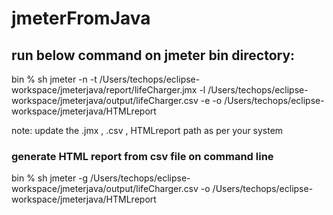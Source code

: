 # jmeterFromJava

## run below command on jmeter bin directory:
bin % sh jmeter -n -t /Users/techops/eclipse-workspace/jmeterjava/report/lifeCharger.jmx -l /Users/techops/eclipse-workspace/jmeterjava/output/lifeCharger.csv -e -o /Users/techops/eclipse-workspace/jmeterjava/HTMLreport

note: update the .jmx , .csv , HTMLreport path as per your system

### generate HTML report from csv file on command line 
bin % sh jmeter -g /Users/techops/eclipse-workspace/jmeterjava/output/lifeCharger.csv -o /Users/techops/eclipse-workspace/jmeterjava/HTMLreport